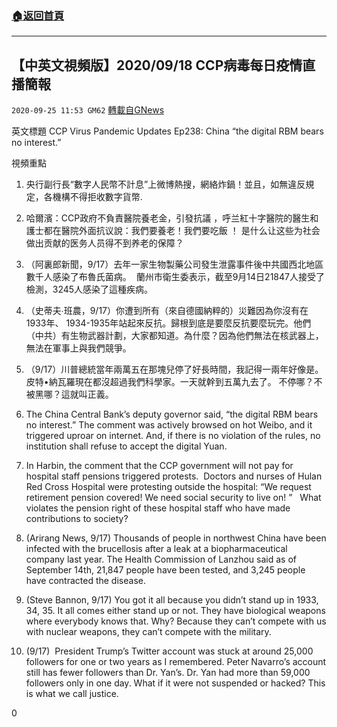 ###  [:house:返回首頁](https://github.com/ourhimalayas/txt)
---

## 【中英文視頻版】2020/09/18 CCP病毒每日疫情直播簡報
`2020-09-25 11:53 GM62` [轉載自GNews](https://gnews.org/zh-hant/382218/)

英文標題 CCP Virus Pandemic Updates Ep238: China “the digital RBM bears no interest.”

視頻重點

1. 央行副行長“數字人民幣不計息”上微博熱搜，網絡炸鍋！並且，如無違反規定，各機構不得拒收數字貨幣.
2. 哈爾濱：CCP政府不負責醫院養老金，引發抗議 ，呼兰紅十字醫院的醫生和護士都在醫院外面抗议說：我們要養老！我們要吃飯 ！ 是什么让这些为社会做出贡献的医务人员得不到养老的保障？
3. （阿裏郎新聞，9/17）去年一家生物製藥公司發生泄露事件後中共國西北地區數千人感染了布魯氏菌病。  蘭州市衛生委表示，截至9月14日21847人接受了檢測，3245人感染了這種疾病。
4. （史蒂夫∙班農，9/17）你遭到所有（來自德國納粹的）災難因為你沒有在1933年、 1934-1935年站起來反抗。歸根到底是要麼反抗要麼玩完。他們（中共）有生物武器計劃，大家都知道。為什麼？因為他們無法在核武器上，無法在軍事上與我們競爭。
5. （9/17）川普總統當年兩萬五在那塊兒停了好長時間，我記得一兩年好像是。皮特•納瓦羅現在都沒超過我們科學家。一天就幹到五萬九去了。 不停哪？不被黑哪？這就叫正義。


1. The China Central Bank’s deputy governor said, “the digital RBM bears no interest.” The comment was actively browsed on hot Weibo, and it triggered uproar on internet. And, if there is no violation of the rules, no institution shall refuse to accept the digital Yuan.
2. In Harbin, the comment that the CCP government will not pay for hospital staff pensions triggered protests.  Doctors and nurses of Hulan Red Cross Hospital were protesting outside the hospital: “We request retirement pension covered! We need social security to live on! ”   What violates the pension right of these hospital staff who have made contributions to society?
3. (Arirang News, 9/17) Thousands of people in northwest China have been infected with the brucellosis after a leak at a biopharmaceutical company last year. The Health Commission of Lanzhou said as of September 14th, 21,847 people have been tested, and 3,245 people have contracted the disease.
4. (Steve Bannon, 9/17) You got it all because you didn’t stand up in 1933, 34, 35. It all comes either stand up or not. They have biological weapons where everybody knows that. Why? Because they can’t compete with us with nuclear weapons, they can’t compete with the military.
5. (9/17)  President Trump’s Twitter account was stuck at around 25,000 followers for one or two years as I remembered. Peter Navarro’s account still has fewer followers than Dr. Yan’s. Dr. Yan had more than 59,000 followers only in one day. What if it were not suspended or hacked? This is what we call justice.


0
